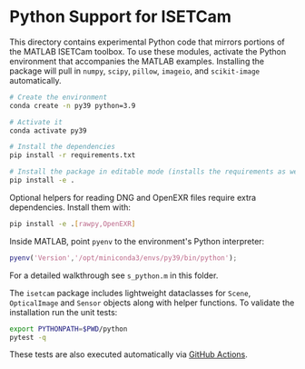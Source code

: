 # Python Support for ISETCam

This directory contains experimental Python code that mirrors portions of the
MATLAB ISETCam toolbox.  To use these modules, activate the Python environment
that accompanies the MATLAB examples. Installing the package will pull in
`numpy`, `scipy`, `pillow`, `imageio`, and `scikit-image` automatically.

```bash
# Create the environment
conda create -n py39 python=3.9

# Activate it
conda activate py39

# Install the dependencies
pip install -r requirements.txt

# Install the package in editable mode (installs the requirements as well)
pip install -e .
```

Optional helpers for reading DNG and OpenEXR files require extra
dependencies. Install them with:

```bash
pip install -e .[rawpy,OpenEXR]
```

Inside MATLAB, point `pyenv` to the environment's Python interpreter:

```matlab
pyenv('Version','/opt/miniconda3/envs/py39/bin/python');
```

For a detailed walkthrough see `s_python.m` in this folder.

The ``isetcam`` package includes lightweight dataclasses for ``Scene``,
``OpticalImage`` and ``Sensor`` objects along with helper functions.  To
validate the installation run the unit tests:

```bash
export PYTHONPATH=$PWD/python
pytest -q
```

These tests are also executed automatically via
[GitHub Actions](../.github/workflows/python-tests.yml).
